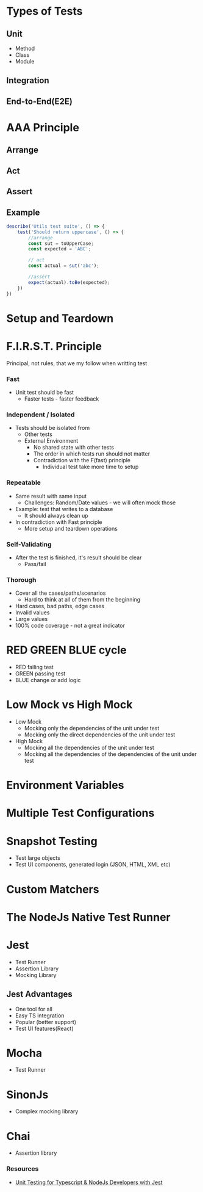 # Types of Tests

## Unit
- Method
- Class 
- Module

## Integration

## End-to-End(E2E)

# AAA Principle
## Arrange

## Act

## Assert

## Example
```js
describe('Utils test suite', () => {
    test('Should return uppercase', () => {
        //arrange
        const sut = toUpperCase;
        const expected = 'ABC';

        // act
        const actual = sut('abc');

        //assert
        expect(actual).toBe(expected);
    })
})
```



# Setup and Teardown


# F.I.R.S.T. Principle
Principal, not rules, that we my follow when writting test
### Fast
* Unit test should be fast
  * Faster tests - faster feedback
  
### Independent / Isolated
* Tests should be isolated from
  * Other tests
  * External Environment
    * No shared state with other tests
    * The order in which tests run should not matter
    * Contradiction with the F(fast) principle
      * Individual test take more time to setup

### Repeatable
* Same result with same input
  * Challenges: Random/Date values - we will often mock those
* Example: test that writes to a database
  * It should always clean up
* In contradiction with Fast principle
  * More setup and teardown operations

### Self-Validating
* After the test is finished, it's result should be clear
  * Pass/fail
  
### Thorough
* Cover all the cases/paths/scenarios
  * Hard to think at all of them from the beginning
* Hard cases, bad paths, edge cases
* Invalid values
* Large values
* 100% code coverage - not a great indicator

# RED GREEN BLUE cycle
* RED failing test
* GREEN passing test
* BLUE change or add logic


# Low Mock vs High Mock
* Low Mock
  * Mocking only the dependencies of the unit under test
  * Mocking only the direct dependencies of the unit under test
* High Mock
  * Mocking all the dependencies of the unit under test
  * Mocking all the dependencies of the dependencies of the unit under test


# Environment Variables

# Multiple Test Configurations

# Snapshot Testing
- Test large objects
- Test UI components, generated login (JSON, HTML, XML etc)

# Custom Matchers

# The NodeJs Native Test Runner

# Jest
* Test Runner
* Assertion Library
* Mocking Library
## Jest Advantages
* One tool for all
* Easy TS integration
* Popular (better support)
* Test UI features(React)

# Mocha
* Test Runner

# SinonJs
* Complex mocking library

# Chai
* Assertion library


### Resources
* [Unit Testing for Typescript & NodeJs Developers with Jest](https://www.udemy.com/course/unit-testing-typescript-nodejs)
